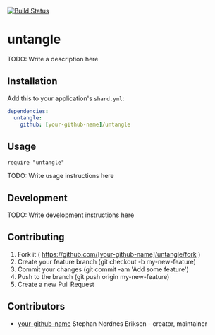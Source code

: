 [![Build Status](https://travis-ci.org/stephan-nordnes-eriksen/crystal-untangle.svg?branch=master)](https://travis-ci.org/stephan-nordnes-eriksen/crystal-untangle)

# untangle

TODO: Write a description here

## Installation


Add this to your application's `shard.yml`:

```yaml
dependencies:
  untangle:
    github: [your-github-name]/untangle
```


## Usage


```crystal
require "untangle"
```


TODO: Write usage instructions here

## Development

TODO: Write development instructions here

## Contributing

1. Fork it ( https://github.com/[your-github-name]/untangle/fork )
2. Create your feature branch (git checkout -b my-new-feature)
3. Commit your changes (git commit -am 'Add some feature')
4. Push to the branch (git push origin my-new-feature)
5. Create a new Pull Request

## Contributors

- [your-github-name](https://github.com/[your-github-name]) Stephan Nordnes Eriksen - creator, maintainer
